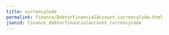 ```yaml
---
title: currencyCode
permalink: finance/DebtorFinancialAccount.currencyCode.html
jsonid: finance_debtorfinancialaccount_currencycode
---
```

